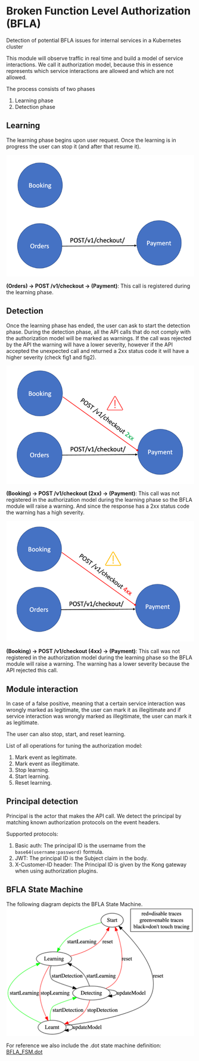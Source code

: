 # Broken Function Level Authorization (BFLA)

Detection of potential BFLA issues for internal services in a Kubernetes cluster

This module will observe traffic in real time and build a model of service interactions.
We call it authorization model, because this in essence represents which service interactions are allowed and which are not allowed.

The process consists of two phases
 1. Learning phase
 2. Detection phase

## Learning
The learning phase begins upon user request. Once the learning is in progress the user can stop it (and after that resume it).


![img.png](../../assets/bfla/images/img_1.png)

**(Orders) -> POST /v1/checkout -> (Payment)**: This call is registered during the learning phase.

## Detection
Once the learning phase has ended, the user can ask to start the detection phase.
During the detection phase, all the API calls that do not comply with the authorization model will be marked as warnings.
If the call was rejected by the API the warning will have a lower severity, however if the API accepted the unexpected call and returned a 2xx status code it will have a higher severity (check fig1 and fig2).

![img_2.png](../../assets/bfla/images/img_2.png)

**(Booking) -> POST /v1/checkout (2xx) -> (Payment)**: This call was not registered in the authorization model during the learning phase so the BFLA module will raise a warning. And since the response has a 2xx status code the warning has a high severity.

![img_3.png](../../assets/bfla/images/img_3.png)

**(Booking) -> POST /v1/checkout (4xx) -> (Payment)**: This call was not registered in the authorization model during the learning phase so the BFLA module will raise a warning. The warning has a lower severity because the API rejected this call.

## Module interaction

In case of a false positive, meaning that a certain service interaction was wrongly marked as legitimate, 
the user can mark it as illegitimate and if service interaction was wrongly marked as illegitimate, the user can mark it as legitimate.

The user can also stop, start, and reset learning.

List of all operations for tuning the authorization model:
 1. Mark event as legitimate.  
 2. Mark event as illegitimate.
 3. Stop learning.
 4. Start learning.
 5. Reset learning.

## Principal detection
Principal is the actor that makes the API call.
We detect the principal by matching known authorization protocols on the event headers.

Supported protocols:
1. Basic auth: The principal ID is the username from the `base64(username:password)` formula.
2. JWT: The principal ID is the Subject claim in the body.
3. X-Customer-ID header: The Principal ID is given by the Kong gateway when using authorization plugins.

## BFLA State Machine  
The following diagram depicts the BFLA State Machine. 
![img.png](../../assets/bfla/images/BFLA_FSM.png)

For reference we also include the .dot state machine definition: [BFLA_FSM.dot](../../assets/bfla/BFLA_FSM.dot)
